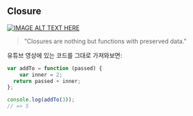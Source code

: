 ## Closure

[![IMAGE ALT TEXT HERE](http://img.youtube.com/vi/71AtaJpJHw0/0.jpg)](http://www.youtube.com/watch?v=71AtaJpJHw0)



> "Closures are nothing but functions with preserved data."



유튜브 영상에 있는 코드를 그대로 가져와보면:

```javascript
var addTo = function (passed) {
	var inner = 2;
  return passed + inner;
};

console.log(addTo(3));
// => 5
```



